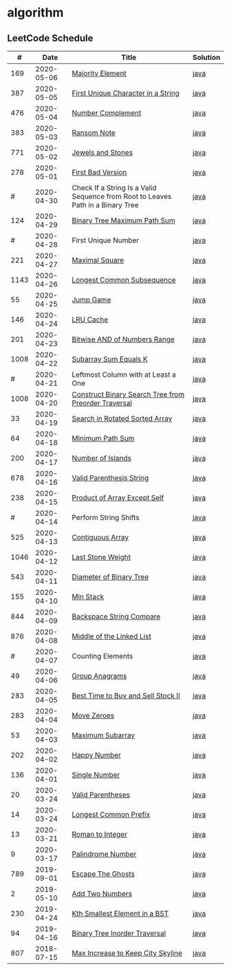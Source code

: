 # algorithm
## LeetCode Schedule

 \#   |Date        | Title         | Solution   |
------|------------|---------------|------------|
 169  | 2020-05-06 | [Majority Element](https://leetcode.com/problems/majority-element/) | [java](./src/main/java/leetCode/MajorityElement.java) |
 387  | 2020-05-05 | [First Unique Character in a String](https://leetcode.com/problems/first-unique-character-in-a-string/) | [java](./src/main/java/leetCode/FirstUniqueCharacterInAString.java) |
 476  | 2020-05-04 | [Number Complement](https://leetcode.com/problems/number-complement/) | [java](./src/main/java/leetCode/NumberComplement.java) |
 383  | 2020-05-03 | [Ransom Note](https://leetcode.com/problems/ransom-note/) | [java](./src/main/java/leetCode/RansomNote.java) |
 771  | 2020-05-02 | [Jewels and Stones](https://leetcode.com/problems/jewels-and-stones/) | [java](./src/main/java/leetCode/JewelsAndStones.java) |
 278  | 2020-05-01 | [First Bad Version](https://leetcode.com/problems/first-bad-version/) | [java](./src/main/java/leetCode/FirstBadVersion.java) |
 \#   | 2020-04-30 | Check If a String Is a Valid Sequence from Root to Leaves Path in a Binary Tree | [java](./src/main/java/leetCode/CheckStringIsAValidSequence.java) |
 124  | 2020-04-29 | [Binary Tree Maximum Path Sum](https://leetcode.com/problems/binary-tree-maximum-path-sum/) | [java](./src/main/java/leetCode/BinaryTreeMaximumPathSum.java) |
 \#   | 2020-04-28 | First Unique Number | [java](./src/main/java/leetCode/FirstUnique.java) |
 221  | 2020-04-27 | [Maximal Square](https://leetcode.com/problems/maximal-square/) | [java](./src/main/java/leetCode/MaximalSquare.java) |
 1143 | 2020-04-26 | [Longest Common Subsequence](https://leetcode.com/problems/longest-common-subsequence/) | [java](./src/main/java/leetCode/LongestCommonSubsequence.java) |
 55   | 2020-04-25 | [Jump Game](https://leetcode.com/problems/jump-game/) | [java](./src/main/java/leetCode/JumpGame.java) |
 146  | 2020-04-24 | [LRU Cache](https://leetcode.com/problems/lru-cache/) | [java](./src/main/java/leetCode/LRUCache.java) |
 201  | 2020-04-23 | [Bitwise AND of Numbers Range](https://leetcode.com/problems/bitwise-and-of-numbers-range/) | [java](./src/main/java/leetCode/BitwiseANDOfNumbersRange.java) |
 1008 | 2020-04-22 | [Subarray Sum Equals K](https://leetcode.com/problems/subarray-sum-equals-k/) | [java](./src/main/java/leetCode/ConstructBinarySearchTreeFromPreorderTraversal.java) |
 \#   | 2020-04-21 | Leftmost Column with at Least a One | [java](./src/main/java/leetCode/LeftmostColumnWithAtLeastAOne.java) |
 1008 | 2020-04-20 | [Construct Binary Search Tree from Preorder Traversal](https://leetcode.com/problems/construct-binary-search-tree-from-preorder-traversal/) | [java](./src/main/java/leetCode/ConstructBinarySearchTreeFromPreorderTraversal.java) |
 33   | 2020-04-19 | [Search in Rotated Sorted Array](https://leetcode.com/problems/search-in-rotated-sorted-array/) | [java](./src/main/java/leetCode/SearchInRotatedSortedArray.java) |
 64   | 2020-04-18 | [Minimum Path Sum](https://leetcode.com/problems/minimum-path-sum/) | [java](./src/main/java/leetCode/MinimumPathSum.java) |
 200  | 2020-04-17 | [Number of Islands](https://leetcode.com/problems/number-of-islands/) | [java](./src/main/java/leetCode/NumberOfIslands.java) |
 678  | 2020-04-16 | [Valid Parenthesis String](https://leetcode.com/problems/valid-parenthesis-string/) | [java](./src/main/java/leetCode/ValidParenthesisString.java) |
 238  | 2020-04-15 | [Product of Array Except Self](https://leetcode.com/problems/product-of-array-except-self/) | [java](./src/main/java/leetCode/ProductOfArrayExceptSelf.java) |
 \#   | 2020-04-14 | Perform String Shifts | [java](./src/main/java/leetCode/PerformStringShifts.java) |
 525  | 2020-04-13 | [Contiguous Array](https://leetcode.com/problems/contiguous-array/) | [java](./src/main/java/leetCode/ContiguousArray.java) |
 1046 | 2020-04-12 | [Last Stone Weight](https://leetcode.com/problems/last-stone-weight/) | [java](./src/main/java/leetCode/LastStoneWeight.java) |
 543  | 2020-04-11 | [Diameter of Binary Tree](https://leetcode.com/problems/diameter-of-binary-tree/) | [java](./src/main/java/leetCode/DiameterOfBinaryTree.java) |
 155  | 2020-04-10 | [Min Stack](https://leetcode.com/problems/min-stack/) | [java](./src/main/java/leetCode/MinStack.java) |
 844  | 2020-04-09 | [Backspace String Compare](https://leetcode.com/problems/backspace-string-compare/) | [java](./src/main/java/leetCode/BackspaceStringCompare.java) |
 876  | 2020-04-08 | [Middle of the Linked List](https://leetcode.com/problems/middle-of-the-linked-list/) | [java](./src/main/java/leetCode/MiddleOfTheLinkedList.java) |
 \#   | 2020-04-07 | Counting Elements | [java](./src/main/java/leetCode/CountingElements.java) |
 49   | 2020-04-06 | [Group Anagrams](https://leetcode.com/problems/group-anagrams/) | [java](./src/main/java/leetCode/GroupAnagrams.java) |
 283  | 2020-04-05 | [Best Time to Buy and Sell Stock II](https://leetcode.com/problems/best-time-to-buy-and-sell-stock-ii/) | [java](./src/main/java/leetCode/BestTimeToBuyAndSellStockII.java) |
 283  | 2020-04-04 | [Move Zeroes](https://leetcode.com/problems/move-zeroes/) | [java](./src/main/java/leetCode/MoveZeroes.java) |
 53   | 2020-04-03 | [Maximum Subarray](https://leetcode.com/problems/maximum-subarray/) | [java](./src/main/java/leetCode/MaximumSubarray.java) |
 202  | 2020-04-02 | [Happy Number](https://leetcode.com/problems/happy-number/) | [java](./src/main/java/leetCode/HappyNumber.java) |
 136  | 2020-04-01 | [Single Number](https://leetcode.com/problems/single-number/) | [java](./src/main/java/leetCode/SingleNumber.java) |
 20   | 2020-03-24 | [Valid Parentheses](https://leetcode.com/problems/valid-parentheses/) | [java](./src/main/java/leetCode/ValidParentheses.java) |
 14   | 2020-03-24 | [Longest Common Prefix](https://leetcode.com/problems/longest-common-prefix/) | [java](./src/main/java/leetCode/LongestCommonPrefix.java) |
 13   | 2020-03-21 | [Roman to Integer](https://leetcode.com/problems/roman-to-integer/) | [java](./src/main/java/leetCode/RomanToInt.java) |
 9    | 2020-03-17 | [Palindrome Number](https://leetcode.com/problems/palindrome-number/) | [java](./src/main/java/leetCode/PalindromeNumber.java) |
 789  | 2019-09-01 | [Escape The Ghosts](https://leetcode.com/problems/escape-the-ghosts/) | [java](./src/main/java/leetCode/EscapeTheGhosts.java) |
 2    | 2019-05-10 | [Add Two Numbers](https://leetcode.com/problems/add-two-numbers/) | [java](./src/main/java/leetCode/AddTwoNumbers.java) |
 230  | 2019-04-24 | [Kth Smallest Element in a BST](https://leetcode.com/problems/kth-smallest-element-in-a-bst/) | [java](./src/main/java/leetCode/BSTKthSmallestElement.java) |
 94   | 2019-04-16 | [Binary Tree Inorder Traversal](https://leetcode.com/problems/binary-tree-inorder-traversal/) | [java](./src/main/java/leetCode/BinaryTreeInorderTraversal.java) |
 807  | 2018-07-15 | [Max Increase to Keep City Skyline](https://leetcode.com/problems/max-increase-to-keep-city-skyline/) | [java](./src/main/java/leetCode/MaxIncreaseKeepCitySkyline.java) |

